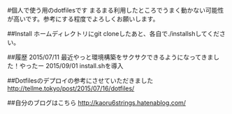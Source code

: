 #個人で使う用のdotfilesです
まるまる利用したところでうまく動かない可能性が高いです。参考にする程度でよろしくお願いします。

##Install
ホームディレクトリにgit cloneしたあと、各自で./installshしてください。

##履歴
2015/07/11 最近やっと環境構築をサクサクできるようになってきました！やったー
2015/09/01 install.shを導入

##Dotfilesのデプロイの参考にさせていただきました
http://tellme.tokyo/post/2015/07/16/dotfiles/

##自分のブログはこちら
http://kaoru6strings.hatenablog.com/
